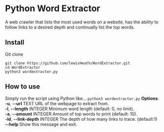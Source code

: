 # Python Word Extractor
A web crawler that lists the most used words on a website, has the ability to follow links to a desired depth and continually list the top words.
## Install
Git clone
```
git clone https://github.com/lewisHeath/WordExtractor.git
cd WordExtractor
python3 wordextractor.py
```
## How to use
Simply run the script using Python like...
`python3 wordextractor.py`
**Options**:
  **-u**, **--url** TEXT             URL of the webpage to extract from.  
  **-l**, **--length** INTEGER       Minimum word length (default: 0, no limit).  
  **-a**, **--amount** INTEGER       Amount of top words to print (default: 10).  
  **-ld**, **--link-depth** INTEGER  The depth of how many links to trace. (default:1)  
  **--help**                     Show this message and exit.